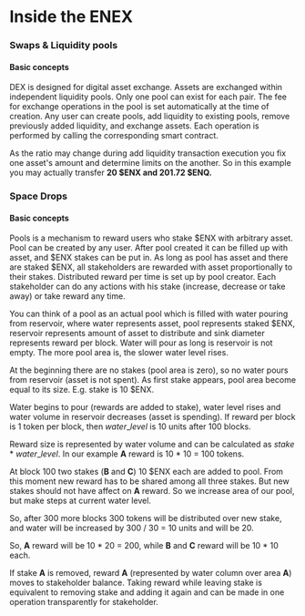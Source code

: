 # Inside the ENEX

### Swaps & Liquidity pools 

#### Basic concepts

DEX is designed for digital asset exchange. Assets are exchanged within independent liquidity pools. Only one pool can exist for each pair. The fee for exchange operations in the pool is set automatically at the time of creation. Any user can create pools, add liquidity to existing pools, remove previously added liquidity, and exchange assets. Each operation is performed by calling the corresponding smart contract.

 As the ratio may change during add liquidity transaction execution you fix one asset's amount and determine limits on the another. So in this example you may actually transfer **20 $ENX and 201.72 $ENQ.** 

### Space Drops

#### Basic concepts

Pools is a mechanism to reward users who stake $ENX with arbitrary asset. Pool can be created by any user. After pool created it can be filled up with asset, and $ENX stakes can be put in. As long as pool has asset and there are staked $ENX, all stakeholders are rewarded with asset proportionally to their stakes. Distributed reward per time is set up by pool creator. Each stakeholder can do any actions with his stake \(increase, decrease or take away\) or take reward any time.

You can think of a pool as an actual pool which is filled with water pouring from reservoir, where water represents asset, pool represents staked $ENX, reservoir represents amount of asset to distribute and sink diameter represents reward per block. Water will pour as long is reservoir is not empty. The more pool area is, the slower water level rises.

At the beginning there are no stakes \(pool area is zero\), so no water pours from reservoir \(asset is not spent\). As first stake appears, pool area become equal to its size. E.g. stake is 10 $ENX.

Water begins to pour \(rewards are added to stake\), water level rises and water volume in reservoir decreases \(asset is spending\). If reward per block is 1 token per block, then _water_\__level_ is 10 units after 100 blocks.

Reward size is represented by water volume and can be calculated as _stake_ \* _water_\__level_. In our example **A** reward is 10 \* 10 = 100 tokens.

At block 100 two stakes \(**B** and **C**\) 10 $ENX each are added to pool. From this moment new reward has to be shared among all three stakes. But new stakes should not have affect on **A** reward. So we increase area of our pool, but make steps at current water level.

So, after 300 more blocks 300 tokens will be distributed over new stake, and water will be increased by 300 / 30 = 10 units and will be 20.

So, **A** reward will be 10 \* 20 = 200, while **B** and **C** reward will be 10 \* 10 each.

If stake **A** is removed, reward **A** \(represented by water column over area **A**\) moves to stakeholder balance. Taking reward while leaving stake is equivalent to removing stake and adding it again and can be made in one operation transparently for stakeholder.



### 

### 



